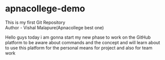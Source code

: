 # apnacollege-demo
This is my first Git Repository
<br>
Author - Vishal Malapure(Apnacollege best one)
<p>Hello guys today i am gonna start my new phase to work on the GitHub platform to be aware about commands and the concept and will learn about to use this platform for the personal means for project and also for team work</p>
